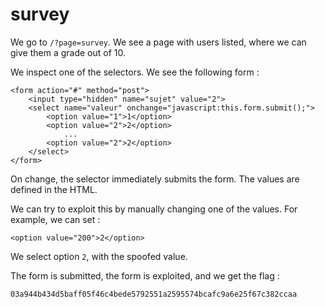 # survey

We go to `/?page=survey`. We see a page with users listed, where we can give them a grade out of 10.

We inspect one of the selectors. We see the following form :

```
<form action="#" method="post">
	<input type="hidden" name="sujet" value="2">
	<select name="valeur" onchange="javascript:this.form.submit();">
		<option value="1">1</option>
		<option value="2">2</option>
            ...
		<option value="2">2</option>
	</select>
</form>
```

On change, the selector immediately submits the form. The values are defined in the HTML.

We can try to exploit this by manually changing one of the values. For example, we can set :

```
<option value="200">2</option>
```

We select option `2`, with the spoofed value.

The form is submitted, the form is exploited, and we get the flag :

```
03a944b434d5baff05f46c4bede5792551a2595574bcafc9a6e25f67c382ccaa
```